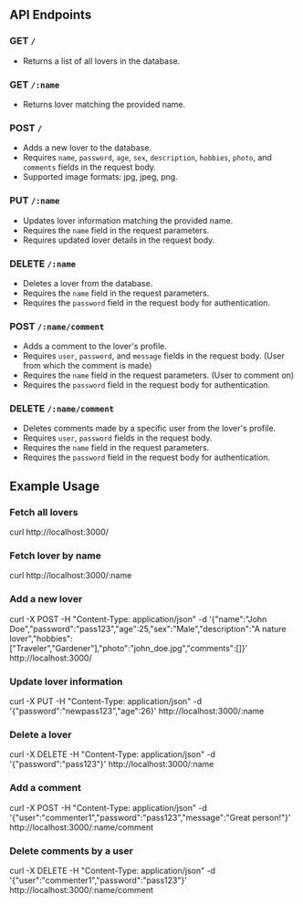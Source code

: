 ## API Endpoints

### GET `/`

- Returns a list of all lovers in the database.

### GET `/:name`

- Returns lover matching the provided name.

### POST `/`

- Adds a new lover to the database.
- Requires `name`, `password`, `age`, `sex`, `description`, `hobbies`, `photo`, and `comments` fields in the request body.
- Supported image formats: jpg, jpeg, png.

### PUT `/:name`

- Updates lover information matching the provided name.
- Requires the `name` field in the request parameters.
- Requires updated lover details in the request body.

### DELETE `/:name`

- Deletes a lover from the database.
- Requires the `name` field in the request parameters.
- Requires the `password` field in the request body for authentication.

### POST `/:name/comment`

- Adds a comment to the lover's profile.
- Requires `user`, `password`, and `message` fields in the request body. (User from which the comment is made)
- Requires the `name` field in the request parameters. (User to comment on)
- Requires the `password` field in the request body for authentication.

### DELETE `/:name/comment`

- Deletes comments made by a specific user from the lover's profile.
- Requires `user`, `password` fields in the request body.
- Requires the `name` field in the request parameters.
- Requires the `password` field in the request body for authentication.

## Example Usage

### Fetch all lovers

curl http://localhost:3000/

### Fetch lover by name

curl http://localhost:3000/:name

### Add a new lover

curl -X POST -H "Content-Type: application/json" -d '{"name":"John Doe","password":"pass123","age":25,"sex":"Male","description":"A nature lover","hobbies":["Traveler","Gardener"],"photo":"john_doe.jpg","comments":[]}' http://localhost:3000/

### Update lover information

curl -X PUT -H "Content-Type: application/json" -d '{"password":"newpass123","age":26}' http://localhost:3000/:name

### Delete a lover

curl -X DELETE -H "Content-Type: application/json" -d '{"password":"pass123"}' http://localhost:3000/:name

### Add a comment

curl -X POST -H "Content-Type: application/json" -d '{"user":"commenter1","password":"pass123","message":"Great person!"}' http://localhost:3000/:name/comment

### Delete comments by a user

curl -X DELETE -H "Content-Type: application/json" -d '{"user":"commenter1","password":"pass123"}' http://localhost:3000/:name/comment
